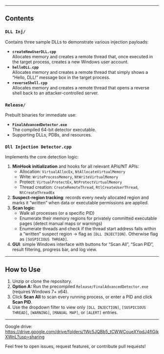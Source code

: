 
---

## Contents

### `DLL Inj/`  
Contains three sample DLLs to demonstrate various injection payloads:
- **`createNewUserDLL.cpp`**  
  Allocates memory and creates a remote thread that, once executed in the target process, creates a new Windows user account.
- **`helloDLL.cpp`**  
  Allocates memory and creates a remote thread that simply shows a “Hello, DLL!” message box in the target process.
- **`reverseShell.cpp`**  
  Allocates memory and creates a remote thread that opens a reverse shell back to an attacker-controlled server.

### `Release/`  
Prebuilt binaries for immediate use:
- **`FinalAdvancedDetector.exe`**  
  The compiled 64-bit detector executable.
- Supporting DLLs, PDBs, and resources.

### `Dll Injection Detector.cpp`  
Implements the core detection logic:
1. **MinHook initialization** and hooks for all relevant APIs/NT APIs:  
   - Allocation: `VirtualAllocEx`, `NtAllocateVirtualMemory`  
   - Write: `WriteProcessMemory`, `NtWriteVirtualMemory`  
   - Protect: `VirtualProtectEx`, `NtProtectVirtualMemory`  
   - Thread creation: `CreateRemoteThread`, `RtlCreateUserThread`, `NtCreateThreadEx`
2. **Suspect-region tracking**: records every newly allocated region and marks it “written” when data or executable permissions are applied.
3. **Scan logic**:  
   - Walk all processes (or a specific PID)  
   - Enumerate their memory regions for privately committed executable pages (detect manual maps or warnings)  
   - Enumerate threads and check if the thread start address falls within a “written” suspect region → flag as `[DLL INJECTION]`. Otherwise flag as `[SUSPICIOUS THREAD]`.
4. **GUI**: simple Windows interface with buttons for “Scan All”, “Scan PID”, result filtering, progress bar, and log view.

---

## How to Use

1. Unzip or clone the repository.
2. **Option A:** Run the precompiled `Release/FinalAdvancedDetector.exe` (requires Windows 7+ x64).  
3. Click **Scan All** to scan every running process, or enter a PID and click **Scan PID**.
4. Use the dropdown filter to view only `[DLL INJECTION]`, `[SUSPICIOUS THREAD]`, `[WARNING]`, `[MANUAL MAP]`, or `[ALERT]` entries.
---
Google drive: https://drive.google.com/drive/folders/1Wc5JQBb5_tCWWCoueXYpdJ4flGikXWnL?usp=sharing

Feel free to open issues, request features, or contribute pull requests!
